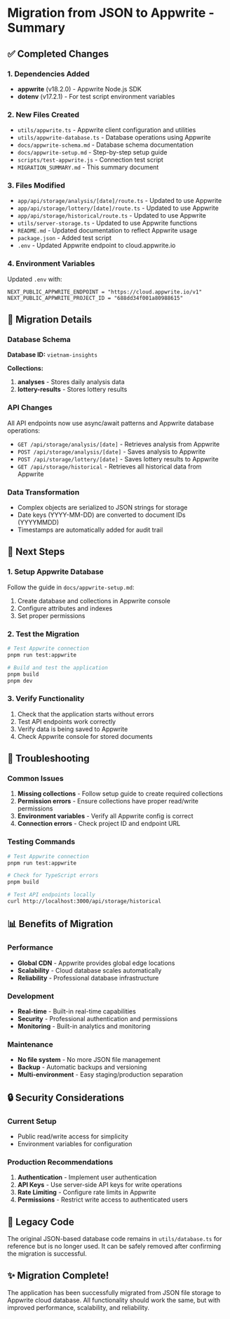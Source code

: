 # Migration from JSON to Appwrite - Summary

## ✅ Completed Changes

### 1. Dependencies Added
- **appwrite** (v18.2.0) - Appwrite Node.js SDK
- **dotenv** (v17.2.1) - For test script environment variables

### 2. New Files Created
- `utils/appwrite.ts` - Appwrite client configuration and utilities
- `utils/appwrite-database.ts` - Database operations using Appwrite
- `docs/appwrite-schema.md` - Database schema documentation
- `docs/appwrite-setup.md` - Step-by-step setup guide
- `scripts/test-appwrite.js` - Connection test script
- `MIGRATION_SUMMARY.md` - This summary document

### 3. Files Modified
- `app/api/storage/analysis/[date]/route.ts` - Updated to use Appwrite
- `app/api/storage/lottery/[date]/route.ts` - Updated to use Appwrite
- `app/api/storage/historical/route.ts` - Updated to use Appwrite
- `utils/server-storage.ts` - Updated to use Appwrite functions
- `README.md` - Updated documentation to reflect Appwrite usage
- `package.json` - Added test script
- `.env` - Updated Appwrite endpoint to cloud.appwrite.io

### 4. Environment Variables
Updated `.env` with:
```
NEXT_PUBLIC_APPWRITE_ENDPOINT = "https://cloud.appwrite.io/v1"
NEXT_PUBLIC_APPWRITE_PROJECT_ID = "688dd34f001a80988615"
```

## 🔄 Migration Details

### Database Schema
**Database ID:** `vietnam-insights`

**Collections:**
1. **analyses** - Stores daily analysis data
2. **lottery-results** - Stores lottery results

### API Changes
All API endpoints now use async/await patterns and Appwrite database operations:
- `GET /api/storage/analysis/[date]` - Retrieves analysis from Appwrite
- `POST /api/storage/analysis/[date]` - Saves analysis to Appwrite
- `POST /api/storage/lottery/[date]` - Saves lottery results to Appwrite
- `GET /api/storage/historical` - Retrieves all historical data from Appwrite

### Data Transformation
- Complex objects are serialized to JSON strings for storage
- Date keys (YYYY-MM-DD) are converted to document IDs (YYYYMMDD)
- Timestamps are automatically added for audit trail

## 🚀 Next Steps

### 1. Setup Appwrite Database
Follow the guide in `docs/appwrite-setup.md`:
1. Create database and collections in Appwrite console
2. Configure attributes and indexes
3. Set proper permissions

### 2. Test the Migration
```bash
# Test Appwrite connection
pnpm run test:appwrite

# Build and test the application
pnpm build
pnpm dev
```

### 3. Verify Functionality
1. Check that the application starts without errors
2. Test API endpoints work correctly
3. Verify data is being saved to Appwrite
4. Check Appwrite console for stored documents

## 🔧 Troubleshooting

### Common Issues
1. **Missing collections** - Follow setup guide to create required collections
2. **Permission errors** - Ensure collections have proper read/write permissions
3. **Environment variables** - Verify all Appwrite config is correct
4. **Connection errors** - Check project ID and endpoint URL

### Testing Commands
```bash
# Test Appwrite connection
pnpm run test:appwrite

# Check for TypeScript errors
pnpm build

# Test API endpoints locally
curl http://localhost:3000/api/storage/historical
```

## 📊 Benefits of Migration

### Performance
- **Global CDN** - Appwrite provides global edge locations
- **Scalability** - Cloud database scales automatically
- **Reliability** - Professional database infrastructure

### Development
- **Real-time** - Built-in real-time capabilities
- **Security** - Professional authentication and permissions
- **Monitoring** - Built-in analytics and monitoring

### Maintenance
- **No file system** - No more JSON file management
- **Backup** - Automatic backups and versioning
- **Multi-environment** - Easy staging/production separation

## 🔒 Security Considerations

### Current Setup
- Public read/write access for simplicity
- Environment variables for configuration

### Production Recommendations
1. **Authentication** - Implement user authentication
2. **API Keys** - Use server-side API keys for write operations
3. **Rate Limiting** - Configure rate limits in Appwrite
4. **Permissions** - Restrict write access to authenticated users

## 📝 Legacy Code

The original JSON-based database code remains in `utils/database.ts` for reference but is no longer used. It can be safely removed after confirming the migration is successful.

## ✨ Migration Complete!

The application has been successfully migrated from JSON file storage to Appwrite cloud database. All functionality should work the same, but with improved performance, scalability, and reliability.
